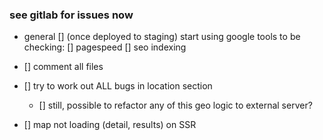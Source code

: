 ### **see gitlab for issues now**
- general
  [] (once deployed to staging) start using google tools to be checking:
    [] pagespeed
    [] seo indexing

- [] comment all files
- [] try to work out ALL bugs in location section
  - [] still, possible to refactor any of this geo logic to external server?

- [] map not loading (detail, results) on SSR
